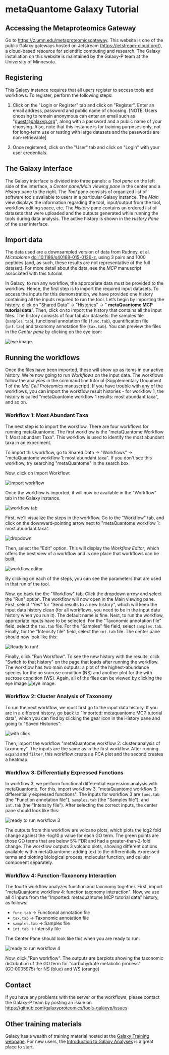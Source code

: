 # metaQuantome Galaxy Tutorial

## Accessing the Metaproteomics Gateway

Go to <https://z.umn.edu/metaproteomicsgateway>.  This website is one of the public Galaxy gateways hosted on Jetstream (<https://jetstream-cloud.org/>), a cloud-based resource for scientific computing and research. The Galaxy installation on this website is maintained by the Galaxy-P team at the University of Minnesota.

## Registering

This Galaxy instance requires that all users register to access tools and workflows.  To register, perform the following steps:

1. Click on the  "Login or Register" tab and click on "Register". Enter an email address, password and public name of choosing. [NOTE: Users choosing to remain anonymous can enter an email such as "guest@galaxyp.org", along with a password and a public name of your choosing. Also, note that this instance is for training purposes only, not for long-term use or testing with large datasets and the passwords are non-retrievable]

2. Once registered, click on the "User" tab and click on "Login" with your user credentials.

## The Galaxy Interface
The Galaxy interface is divided into three panels: a *Tool pane* on the left side of the interface, a *Center pane/Main viewing pane* in the center and a *History* pane to the right. The *Tool* pane consists of organized list of software tools available to users in a particular Galaxy instance. The *Main* view displays the information regarding the tool, input/output from the tool, workflow editing space, etc. The *History* pane contains an ordered list of datasets that were uploaded and the outputs generated while running the tools during data analysis.  The active history is shown in the *History Pane* of the user interface.

## Import data

The data used are a downsampled version of data from Rudney, et al. *Microbiome* [doi:10.1186/s40168-015-0136-z](https://dx.doi.org/10.1186/s40168-015-0136-z), using 3 pairs and 1000 peptides (and, as such, these results are not representative of the full dataset). For more detail about the data, see the *MCP* manuscript associated with this tutorial.

In Galaxy, to run any workflow, the appropriate data must be provided to the workflow. Hence, the first step is to import the required input datasets.  To access the inputs for this demonstration, we have provided one history containing all the inputs required to run the tool. Let’s begin by importing the history,  click on "Shared Data" &rarr; "Histories" &rarr; " **metaQuantome MCP tutorial data**". Then, click on to import the history that contains all the input files.  The history consists of four tabular datasets: the samples file (`samples.tab`), functional annotation file (`func.tab`), quantification file (`int.tab`) and taxonomy annotation file (`tax.tab`). You can preview the files in the *Center pane* by clicking on the eye icon:

![eye image](images/eye_location.png).

## Running the workflows

Once the files have been imported, these will show up as items in our active history.
We’re now going to run *Workflows* on the input data. The workflows follow the analyses in the command line tutorial (Supplementary Document 1 of the *Mol Cell Proteomics* manuscript). If you have trouble with any of the workflows, you can import the workflow result histories - for workflow 1, the history is called "metaQuantome workflow 1 results: most abundant taxa", and so on.

### Workflow 1: Most Abundant Taxa

The next step is to import the workflow.  There are four workflows for running metaQuantome. The first workflow is the "metaQuantome Workflow 1: Most abundant Taxa". This workflow is used to identify the most abundant taxa in an experiment.

To import this workflow, go to Shared Data &rarr; "Workflows" &rarr; "metaQuantome workflow 1: most abundant taxa". If you don't see this workflow, try searching "metaQuantome" in the search box. 

Now, click on Import Workflow:

![import workflow](images/workflow_import.png)

Once the workflow is imported, it will now be available in the "Workflow" tab in the Galaxy instance.

![workflow tab](images/workflow_tab.png)

First, we'll visualize the steps in the workflow. Go to the "Workflow" tab, and click on the downward-pointing arrow next to "metaQuantome workflow 1: most abundant taxa".

![dropdown](images/dropdown_w1.png)

Then, select the "Edit" option. This will display the *Workflow Editor*, which offers the best view of a workflow and is one place that workflows can be built.

![workflow editor](images/workflow_editor.png)

By clicking on each of the steps, you can see the parameters that are used in that run of the tool.

Now, go back the the "Workflow" tab. Click the dropdown arrow and select the "Run" option. The workflow will now open in the Main viewing pane. First, select "Yes" for "Send results to a new history", which will keep the input data history clean (for all workflows, you need to be in the input data history when you run it). The default name is fine. Next, to run the workflow, appropriate inputs have to be selected. For the "Taxonomic annotation file" field, select the `tax.tab` file. For the "Samples" file field, select `samples.tab`. Finally, for the "Intensity file" field, select the `int.tab` file. The center pane should now look like this:

![Ready to run!](images/ready_to_run_w1.png)

Finally, click "Run Workflow". To see the new history with the results, click "Switch to that history" on the page that loads after running the workflow. The workflow has two main outputs: a plot of the highest-abundance species for the no sucrose condition (NS) and another plot for the with sucrose condition (WS). Again, all of the files can be viewed by clicking the eye image ![eye image](images/eye_icon.png).

### Workflow 2: Cluster Analysis of Taxonomy
To run the next workflow, we must first go to the input data history. If you are in a different history, go back to "Imported: metaquantome MCP tutorial data", which you can find by clicking the gear icon in the History pane and going to "Saved Histories":

![with click](images/back_to_inputs_2.png)

Then, import the workflow "metaQuantome workflow 2: cluster analysis of taxonomy". The inputs are the same as in the first workflow. After running `expand` and `filter`, this workflow creates a PCA plot and the second creates a heatmap.

### Workflow 3: Differentially Expressed Functions
In workflow 3, we perform functional differential expression analysis with metaQuantome. For this, import workflow 3, "metaQuantome workflow 3: differentially expressed functions". The inputs for workflow 3 are `func.tab` (the "Function annotation file"), `samples.tab` (the "Samples file"), and `int.tab` (the "Intensity file"). After selecting the correct inputs, the center pane should look like this:

![ready to run workflow 3](images/ready_to_run_w3.png)

The outputs from this workflow are volcano plots, which plots the log2 fold change against the -log10 p value for each GO term. The green points are those GO terms that are below 5% FDR and had a greater-than-2-fold change. The workflow outputs 3 volcano plots, showing different options available within metaQuantome: adding text to the differentially expressed terms and plotting biological process, molecular function, and cellular component separately.

### Workflow 4: Function-Taxonomy Interaction
The fourth workflow analyzes function and taxonomy together. First, import "metaQuantome workflow 4: function taxonomy interaction". Now, we use all 4 inputs from the "Imported: metaquantome MCP tutorial data" history, as follows:

- `func.tab` &rarr; Functional annotation file
- `tax.tab` &rarr; Taxonomic annotation file
- `samples.tab` &rarr; Samples file
- `int.tab` &rarr; Intensity file

The Center Pane should look like this when you are ready to run:

![ready to run workflow 4](images/ready_to_run_w4.png)

Now, click "Run workflow". The outputs are barplots showing the taxonomic distribution of the GO term for "carbohydrate metabolic process" (GO:0005975) for NS (blue) and WS (orange)

## Contact
If you have any problems with the server or the workflows, please contact the Galaxy-P team by posting an issue on <https://github.com/galaxyproteomics/tools-galaxyp/issues>

## Other training materials

Galaxy has a wealth of training material hosted at the [Galaxy Training webpage](https://galaxyproject.github.io/training-material/). For new users, the [Introduction to Galaxy Analyses](https://galaxyproject.github.io/training-material/topics/introduction/) is a great place to start.
